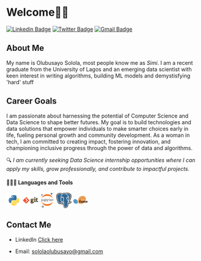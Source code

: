 
# Welcome👋🏾
[![Linkedin Badge](https://img.shields.io/badge/-Solola%20Olubusayo%20Simisola-blue?style=flat&logo=Linkedin&logoColor=white&link=https://www.linkedin.com/in/solola-o-simisola/)](https://www.linkedin.com/in/solola-o-simisola/)
[![Twitter Badge](https://img.shields.io/badge/-@ssimisolaa-1ca0f1?style=flat&labelColor=1ca0f1&logo=twitter&logoColor=white&link=https://x.com/ssimisolaa)](https://x.com/ssimisolaa)
[![Gmail Badge](https://img.shields.io/badge/-sololaolubusayo%40gmail.com-c14438?style=flat&logo=Gmail&logoColor=white&link=mailto:sololaolubusayo@gmail.com)](mailto:sololaolubusayo@gmail.com)

## About Me 

My name is Olubusayo Solola, most people know me as *Simi*.
I am a recent graduate from the University of Lagos and an emerging 
data scientist with keen interest in writing algorithms, building ML models 
and demystisfying 'hard' stuff

## Career Goals

I am passionate about harnessing the potential of Computer Science and Data 
Science to shape better futures. My goal is to build technologies and data 
solutions that empower individuals to make smarter choices early in life, 
fueling personal growth and community development. As a woman in tech, I am 
committed to creating impact, fostering innovation, and championing inclusive 
progress through the power of data and algorithms.  
  
🔍 *I am currently seeking Data Science internship opportunities where I can 
apply my skills, grow professionally, and contribute to impactful projects.*

#### 👨🏻‍💻 Languages and Tools <br />
  <code><img height="40" src="https://raw.githubusercontent.com/github/explore/80688e429a7d4ef2fca1e82350fe8e3517d3494d/topics/python/python.png"></code>
  <code><img height="40" src="https://raw.githubusercontent.com/github/explore/80688e429a7d4ef2fca1e82350fe8e3517d3494d/topics/git/git.png"></code>
  <code><img height="40" src="https://raw.githubusercontent.com/github/explore/80688e429a7d4ef2fca1e82350fe8e3517d3494d/topics/jupyter-notebook/jupyter-notebook.png"></code>
  <code><img height="40" src="https://raw.githubusercontent.com/github/explore/80688e429a7d4ef2fca1e82350fe8e3517d3494d/topics/postgresql/postgresql.png"></code>
  <code><img height="40" src="https://raw.githubusercontent.com/github/explore/80688e429a7d4ef2fca1e82350fe8e3517d3494d/topics/scikit-learn/scikit-learn.png"></code>

## Contact Me

* LinkedIn [Click here](https://www.linkedin.com/in/solola-o-simisola/)

* Email: <sololaolubusayo@gmail.com>
